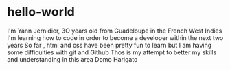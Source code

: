 # hello-world
I'm Yann Jernidier, 3O years old from Guadeloupe in the French West Indies 
I'm learning how to code in order to become a developer within the next two years 
So far , html and css have been pretty fun to learn but I am having some difficulties with git and Github
Thos is my attempt to better my skills and understanding in this area
Domo Harigato

